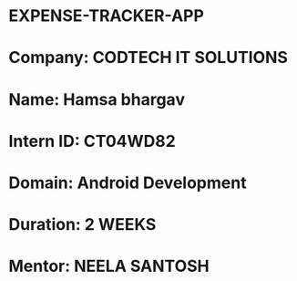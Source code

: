 # EXPENSE-TRACKER-APP

# Company: CODTECH IT SOLUTIONS

# Name: Hamsa bhargav

# Intern ID: CT04WD82

# Domain: Android Development

# Duration: 2 WEEKS

# Mentor: NEELA SANTOSH

